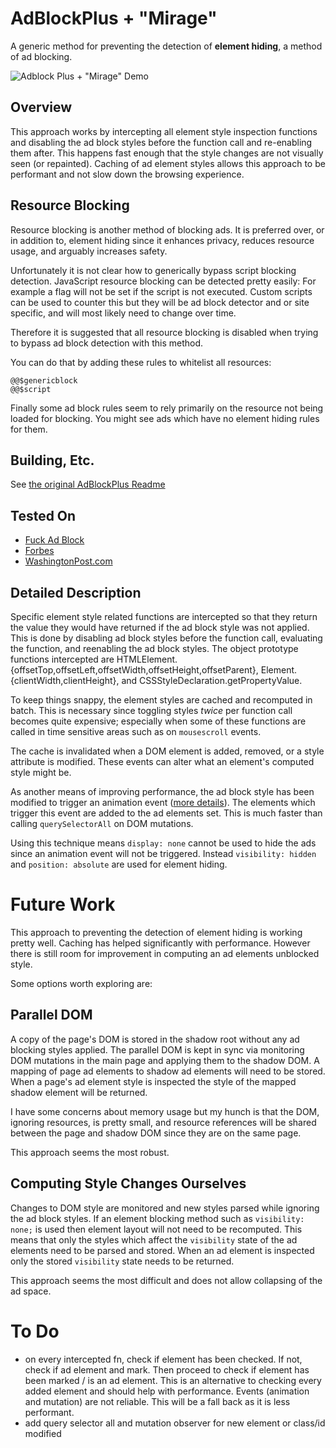 # AdBlockPlus + "Mirage"
A generic method for preventing the detection of **element hiding**, a method of ad blocking.

![Adblock Plus + "Mirage" Demo](mirage-demo.gif)

## Overview
This approach works by intercepting all element style inspection functions and disabling the ad block styles before the function call and re-enabling them after.
This happens fast enough that the style changes are not visually seen (or repainted).
Caching of ad element styles allows this approach to be performant and not slow down the browsing experience.

## Resource Blocking
Resource blocking is another method of blocking ads.
It is preferred over, or in addition to, element hiding since it enhances privacy, reduces resource usage, and arguably increases safety.

Unfortunately it is not clear how to generically bypass script blocking detection.
JavaScript resource blocking can be detected pretty easily: For example a flag will not be set if the script is not executed.
Custom scripts can be used to counter this but they will be ad block detector and or site specific, and will most likely need to change over time.

Therefore it is suggested that all resource blocking is disabled when trying to bypass ad block detection with this method.

You can do that by adding these rules to whitelist all resources:
```
@@$genericblock
@@$script
```

Finally some ad block rules seem to rely primarily on the resource not being loaded for blocking.
You might see ads which have no element hiding rules for them.

## Building, Etc.
See [the original AdBlockPlus Readme](README.AdBlockPlus.md)

## Tested On
- [Fuck Ad Block](https://fuckadblock.sitexw.fr)
- [Forbes](https://www.forbes.com/forbes/welcome/)
- [WashingtonPost.com](https://www.washingtonpost.com/news/post-politics/wp/2017/08/14/trump-denounces-kkk-neo-nazis-as-justice-department-launches-civil-rights-probe-into-charlottesville-death/?hpid=hp_hp-top-table-main_pp-trump-125pm%3Ahomepage%2Fstory&utm_term=.2e7807bae717)

## Detailed Description
Specific element style related functions are intercepted so that they return the value they would have returned if the ad block style was not applied.
This is done by disabling ad block styles before the function call, evaluating the function, and reenabling the ad block styles.
The object prototype functions intercepted are HTMLElement.{offsetTop,offsetLeft,offsetWidth,offsetHeight,offsetParent}, Element.{clientWidth,clientHeight}, and CSSStyleDeclaration.getPropertyValue.

To keep things snappy, the element styles are cached and recomputed in batch.
This is necessary since toggling styles *twice* per function call becomes quite expensive; especially when some of these functions are called in time sensitive areas such as on `mousescroll` events.

The cache is invalidated when a DOM element is added, removed, or a style attribute is modified.
These events can alter what an element's computed style might be.

As another means of improving performance, the ad block style has been modified to trigger an animation event ([more details](https://stackoverflow.com/questions/6997826/alternative-to-domnodeinserted)).
The elements which trigger this event are added to the ad elements set.
This is much faster than calling `querySelectorAll` on DOM mutations.

Using this technique means `display: none` cannot be used to hide the ads since an animation event will not be triggered.
Instead `visibility: hidden` and `position: absolute` are used for element hiding.


# Future Work
This approach to preventing the detection of element hiding is working pretty well.
Caching has helped significantly with performance.
However there is still room for improvement in computing an ad elements unblocked style.

Some options worth exploring are:

## Parallel DOM
A copy of the page's DOM is stored in the shadow root without any ad blocking styles applied.
The parallel DOM is kept in sync via monitoring DOM mutations in the main page and applying them to the shadow DOM.
A mapping of page ad elements to shadow ad elements will need to be stored.
When a page's ad element style is inspected the style of the mapped shadow element will be returned.

I have some concerns about memory usage but my hunch is that the DOM, ignoring resources, is pretty small, and resource references will be shared between the page and shadow DOM since they are on the same page.

This approach seems the most robust.

## Computing Style Changes Ourselves
Changes to DOM style are monitored and new styles parsed while ignoring the ad block styles.
If an element blocking method such as `visibility: none;` is used then element layout will not need to be recomputed.
This means that only the styles which affect the `visibility` state of the ad elements need to be parsed and stored.
When an ad element is inspected only the stored `visibility` state needs to be returned.

This approach seems the most difficult and does not allow collapsing of the ad space.

# To Do
- on every intercepted fn, check if element has been checked. If not, check if ad element and mark. Then proceed to check if element has been marked / is an ad element. This is an alternative to checking every added element and should help with performance. Events (animation and mutation) are not reliable. This will be a fall back as it is less performant.
- add query selector all and mutation observer for new element or class/id modified
